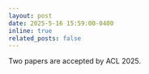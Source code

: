 ```yaml
---
layout: post
date: 2025-5-16 15:59:00-0400
inline: true
related_posts: false
---
```


Two papers are accepted by ACL 2025. 
